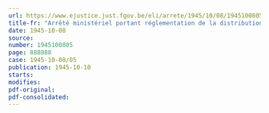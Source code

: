 ```yaml
---
url: https://www.ejustice.just.fgov.be/eli/arrete/1945/10/08/1945100805/justel
title-fr: "Arrêté ministériel portant réglementation de la distribution de combustibles de récupération (abrogé par AM 15-03-1948, art. 62)"
date: 1945-10-08
source:
number: 1945100805
page: 888888
case: 1945-10-08/05
publication: 1945-10-10
starts:
modifies:
pdf-original:
pdf-consolidated:
---
```


